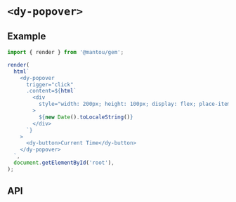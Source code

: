 # `<dy-popover>`

## Example

<gbp-sandpack dependencies="@mantou/gem, duoyun-ui">

```ts
import { render } from '@mantou/gem';

render(
  html`
    <dy-popover
      trigger="click"
      .content=${html`
        <div
          style="width: 200px; height: 100px; display: flex; place-items: center; place-content: center;"
        >
          ${new Date().toLocaleString()}
        </div>
      `}
    >
      <dy-button>Current Time</dy-button>
    </dy-popover>
  `,
  document.getElementById('root'),
);
```

</gbp-sandpack>

## API

<gbp-api name="dy-popover" src="/src/elements/popover.ts"></gbp-api>
